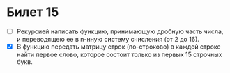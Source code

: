 # Билет 15

- [ ] Рекурсией написать функцию, принимающую дробную часть числа, и переводящею ее в n-нную систему счисления (от 2 до 16).
- [x] В функцию передать матрицу строк (по-строково) в каждой строке найти первое слово, которое состоит только из первых 15 строчных букв.